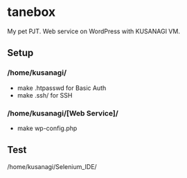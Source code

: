 # tanebox
My pet PJT.
Web service on WordPress with KUSANAGI VM.

## Setup

### /home/kusanagi/
- make .htpasswd for Basic Auth
- make .ssh/ for SSH

### /home/kusanagi/[Web Service]/
- make wp-config.php

## Test
/home/kusanagi/Selenium_IDE/